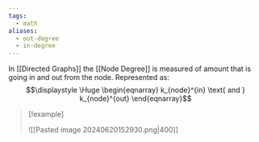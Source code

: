 ```yaml
---
tags:
  - math
aliases:
  - out-degree
  - in-degree
---
```


In [[Directed Graphs]] the [[Node Degree]] is measured of amount that is going in and out from the node. Represented as:
$$\displaystyle \Huge \begin{eqnarray} 
k_{node}^{in} \text{ and } k_{node}^{out}
\end{eqnarray}$$

>[!example] 
> 
>![[Pasted image 20240620152930.png|400]]

